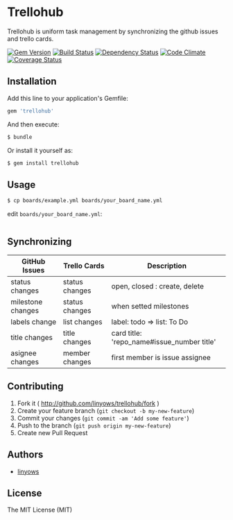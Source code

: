 Trellohub
=========

Trellohub is uniform task management by synchronizing the github issues and trello cards.

[![Gem Version](https://badge.fury.io/rb/trellohub.png)][gem]
[![Build Status](https://secure.travis-ci.org/linyows/trellohub.png?branch=master)][travis]
[![Dependency Status](https://gemnasium.com/linyows/trellohub.png?travis)][gemnasium]
[![Code Climate](https://codeclimate.com/github/linyows/trellohub.png)][codeclimate]
[![Coverage Status](https://coveralls.io/repos/linyows/trellohub/badge.png?branch=master)][coveralls]

[gem]: https://rubygems.org/gems/trellohub
[travis]: http://travis-ci.org/linyows/trellohub
[gemnasium]: https://gemnasium.com/linyows/trellohub
[codeclimate]: https://codeclimate.com/github/linyows/trellohub
[coveralls]: https://coveralls.io/r/linyows/trellohub

Installation
------------

Add this line to your application's Gemfile:

```ruby
gem 'trellohub'
```

And then execute:

```sh
$ bundle
```

Or install it yourself as:

```sh
$ gem install trellohub
```

Usage
-----

```sh
$ cp boards/example.yml boards/your_board_name.yml
```

edit `boards/your_board_name.yml`:

```yml
```

Synchronizing
-------------

GitHub Issues     | Trello Cards   | Description
-------------     | ------------   | -----------
status changes    | status changes | open, closed : create, delete
milestone changes | status changes | when setted milestones
labels change     | list changes   | label: todo => list: To Do
title changes     | title changes  | card title: 'repo_name#issue_number title'
asignee changes   | member changes | first member is issue assignee

Contributing
------------

1. Fork it ( http://github.com/linyows/trellohub/fork )
2. Create your feature branch (`git checkout -b my-new-feature`)
3. Commit your changes (`git commit -am 'Add some feature'`)
4. Push to the branch (`git push origin my-new-feature`)
5. Create new Pull Request

Authors
-------

- [linyows](https://github.com/linyows)

License
-------

The MIT License (MIT)
